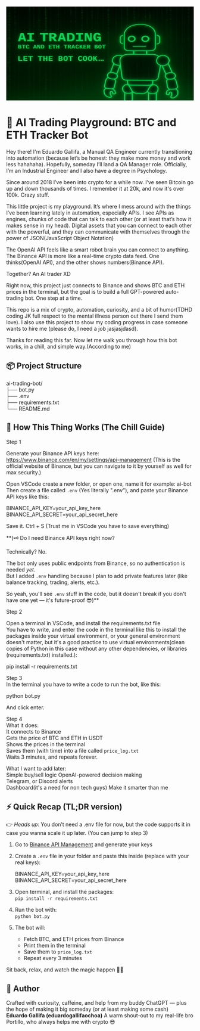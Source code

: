 ![AI Trading Banner](images/ai-banner-resized.png)

# 🧠 AI Trading Playground: BTC and ETH Tracker Bot

Hey there! I'm Eduardo Gallifa, a Manual QA Engineer currently transitioning into automation (because let’s be honest: they make more money and work less hahahaha). Hopefully, someday I’ll land a QA Manager role. Officially, I’m an Industrial Engineer and I also have a degree in Psychology.

Since around 2018 I’ve been into crypto for a while now. I’ve seen Bitcoin go up and down thousands of times. I remember it at 20k, and now it's over 100k. Crazy stuff.

This little project is my playground. It’s where I mess around with the things I’ve been learning lately in automation, especially APIs. I see APIs as engines, chunks of code that can talk to each other (or at least that’s how it makes sense in my head). Digital assets that you can connect to each other with the powerful, and they can communicate with themselves through the power of JSON(JavaScript Object Notation)

The OpenAI API feels like a smart robot brain you can connect to anything. The Binance API is more like a real-time crypto data feed. One thinks(OpenAI API), and the other shows numbers(Binance API).

Together? An AI trader XD

Right now, this project just connects to Binance and shows BTC and ETH prices in the terminal, but the goal is to build a full GPT-powered auto-trading bot. One step at a time.

This repo is a mix of crypto, automation, curiosity, and a bit of humor(TDHD coding JK full respect to the mental illness person out there I send them love). I also use this project to show my coding progress in case someone wants to hire me (please do, I need a job jasjasjdasd).

Thanks for reading this far. Now let me walk you through how this bot works, in a chill, and simple way.(According to me)

## 📦 Project Structure

ai-trading-bot/  
├── bot.py  
├── .env  
├── requirements.txt  
└── README.md

## 🤖 How This Thing Works (The Chill Guide)

Step 1

Generate your Binance API keys here:  
https://www.binance.com/en/my/settings/api-management
(This is the official website of Binance, but you can navigate to it by yourself as well for max security.)

Open VSCode create a new folder, or open one, name it for example: ai-bot
Then create a file called `.env` (Yes literally ".env"), and paste your Binance API keys like this:

BINANCE_API_KEY=your_api_key_here  
BINANCE_API_SECRET=your_api_secret_here

Save it. Ctrl + S (Trust me in VSCode you have to save everything)

**(🗝️ Do I need Binance API keys right now?

Technically? No.

The bot only uses public endpoints from Binance, so no authentication is needed *yet*.  
But I added `.env` handling because I plan to add private features later (like balance tracking, trading, alerts, etc.).

So yeah, you'll see `.env` stuff in the code, but it doesn't break if you don't have one yet — it's future-proof 😎)**

Step 2

Open a terminal in VSCode, and install the requirements.txt file  
You have to write, and enter the code in the terminal like this to install the packages inside your virtual environment, or your general environment doesn't matter, but it's a good practice to use virtual environments(clean copies of Python in this case without any other dependencies, or libraries (requirements.txt) installed.):

pip install -r requirements.txt

Step 3  
In the terminal you have to write a code to run the bot, like this:

python bot.py

And click enter.

Step 4  
What it does:  
It connects to Binance  
Gets the price of BTC and ETH in USDT  
Shows the prices in the terminal  
Saves them (with time) into a file called `price_log.txt`  
Waits 3 minutes, and repeats forever.



What I want to add later:  
Simple buy/sell logic 
OpenAI-powered decision making  
Telegram, or Discord alerts  
Dashboard(it's a need for non tech guys) 
Make it smarter than me



## ⚡️ Quick Recap (TL;DR version)
👉 *Heads up*: You don’t need a .env file for now, but the code supports it in case you wanna scale it up later.
(You can jump to step 3)
1. Go to [Binance API Management](https://www.binance.com/en/my/settings/api-management) and generate your keys  
2. Create a `.env` file in your folder and paste this inside (replace with your real keys):  

    BINANCE_API_KEY=your_api_key_here
    BINANCE_API_SECRET=your_api_secret_here

3. Open terminal, and install the packages:  
   `pip install -r requirements.txt`  
4. Run the bot with:  
   `python bot.py`  
5. The bot will:  
   - Fetch BTC, and ETH prices from Binance  
   - Print them in the terminal  
   - Save them to `price_log.txt`  
   - Repeat every 3 minutes

Sit back, relax, and watch the magic happen 🧙‍♂️



## 🧠 Author

Crafted with curiosity, caffeine, and help from my buddy ChatGPT — plus the hope of making it big someday (or at least making some cash)  
**Eduardo Gallifa (eduardogallifaochoa)**
A warm shout-out to my real-life bro Portillo, who always helps me with crypto 😎
